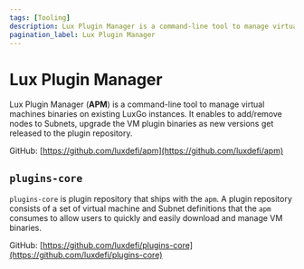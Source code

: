 ```yaml
---
tags: [Tooling]
description: Lux Plugin Manager is a command-line tool to manage virtual machines binaries on existing LuxGo instances. It enables to add/remove nodes to Subnets, upgrade the VM plugin binaries as new versions get released to the plugin repository.
pagination_label: Lux Plugin Manager
---
```

# Lux Plugin Manager

Lux Plugin Manager (**APM**) is a command-line tool to manage virtual
machines binaries on existing LuxGo instances. It enables to add/remove
nodes to Subnets, upgrade the VM plugin binaries as new versions get released to
the plugin repository.

GitHub: [https://github.com/luxdefi/apm](https://github.com/luxdefi/apm)

## `plugins-core`

`plugins-core` is plugin repository that ships with the `apm`. A
plugin repository consists of a set of virtual machine and Subnet definitions
that the `apm` consumes to allow users to quickly and easily download and manage
VM binaries.

GitHub: [https://github.com/luxdefi/plugins-core](https://github.com/luxdefi/plugins-core)
